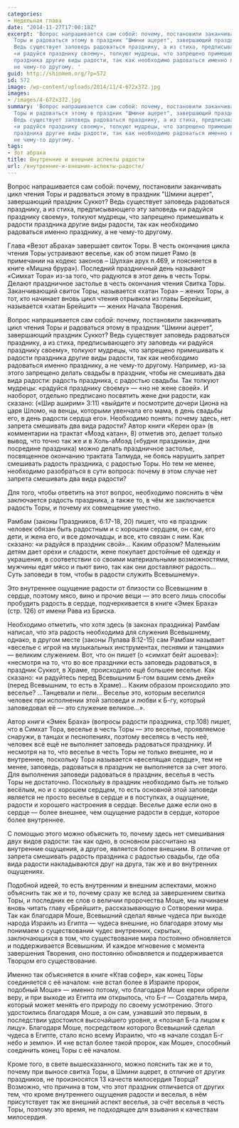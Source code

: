 ```yaml
---
categories:
- Недельная глава
date: "2014-11-27T17:00:18Z"
excerpt: 'Вопрос напрашивается сам собой: почему, постановили заканчивать цикл чтения
  Торы и радоваться этому в праздник "Шмини ацерет", завершающий праздник Суккот?
  Ведь существует заповедь радоваться празднику, а из стиха, предписывающего эту заповедь
  «и радуйся празднику своему», толкуют мудрецы, что запрещено примешивать к радости
  праздника другие виды радости, так как необходимо радоваться именно празднику, а
  не чему-то другому. '
guid: http://shinmem.org/?p=572
id: 572
image: /wp-content/uploads/2014/11/4-672x372.jpg
images:
- /images/4-672x372.jpg
summary: 'Вопрос напрашивается сам собой: почему, постановили заканчивать цикл чтения
  Торы и радоваться этому в праздник "Шмини ацерет", завершающий праздник Суккот?
  Ведь существует заповедь радоваться празднику, а из стиха, предписывающего эту заповедь
  «и радуйся празднику своему», толкуют мудрецы, что запрещено примешивать к радости
  праздника другие виды радости, так как необходимо радоваться именно празднику, а
  не чему-то другому. '
tags:
- Зот абраха
title: Внутренние и внешние аспекты радости
url: /внутренние-и-внешние-аспекты-радости/
---
```

Вопрос напрашивается сам собой: почему, постановили заканчивать цикл чтения Торы и радоваться этому в праздник "Шмини ацерет", завершающий праздник Суккот? Ведь существует заповедь радоваться празднику, а из стиха, предписывающего эту заповедь «и радуйся празднику своему», толкуют мудрецы, что запрещено примешивать к радости праздника другие виды радости, так как необходимо радоваться именно празднику, а не чему-то другому. <!--more-->

Глава «Везот аБраха» завершает свиток Торы. В честь окончания цикла чтения Торы устраивают веселье, как об этом пишет Рамо (в примечании на кодекс законов &#8211; Шулхан арух п.469, и поясняется в книге «Мишна брура»). Последний праздничный день называют «Симхат Тора» из-за того, что радуются в этот день в честь Торы. Делают праздничное застолье в честь окончания чтения Свитка Торы. Заканчивающий свиток Торы, называется «хатан Тора» &#8211; жених Торы, а тот, кто начинает вновь цикл чтения отрывком из главы Берейшит, называется «хатан Брейшит» — жених Начала Творения.

Вопрос напрашивается сам собой: почему, постановили заканчивать цикл чтения Торы и радоваться этому в праздник &#8220;Шмини ацерет&#8221;, завершающий праздник Суккот? Ведь существует заповедь радоваться празднику, а из стиха, предписывающего эту заповедь «и радуйся празднику своему», толкуют мудрецы, что запрещено примешивать к радости праздника другие виды радости, так как необходимо радоваться именно празднику, а не чему-то другому. Например, из-за этого запрещено делать свадьбы в праздник, чтобы не смешивать два вида радости: радость праздника, с радостью свадьбы. Так толкуют мудрецы: «радуйся празднику своему» — «но не жене своей». И наоборот, отдельно предписано посвятить жене дни радости, как сказано: («Шир аширим» 3:11) «выйдите и посмотрите дочери Циона на царя Шломо, на венцы, которыми увенчала его мама, в день свадьбы его, в день радости сердца его». Необходимо понять: почему здесь, нет запрета смешивать два вида радости? Автор книги «Керен ора» (в комментарии на трактат «Моэд катан», 8) отметив это, делает только вывод, что точно так же и в Холь-аМоэд («будни праздника», дни посредине праздника) можно делать праздничное застолье, посвященное окончанию трактата Талмуда, не боясь нарушить запрет смешивать радость праздника, с радостью Торы. Но тем не менее, необходимо разобраться в сути вопроса: почему в этом случае нет запрета смешивать два вида радости?

Для того, чтобы ответить на этот вопрос, необходимо пояснить в чём заключается радость праздника, а также то, в чём же заключается радость Торы, и почему их совмещение уместно.

Рамбам (законы Праздников, 6:17-18, 20) пишет, что «в праздник человек обязан быть радостным и с хорошем сердцем, он сам, его дети, и жена его, и все домочадцы, и все, кто связан с ним. Как сказано: «и радуйся в праздник свой»&#8230; Каким образом? Маленьким детям дает орехи и сладости, жене покупает достойные её одежду и украшения, в соответствии со своими материальными возможностями, мужчины едят мясо и пьют вино, так как они доставляют радость… Суть заповеди в том, чтобы в радости служить Всевышнему».

Это внутреннее ощущение радости от близости со Всевышним в сердце, поэтому мясо, вино и прочие вещи — это всего лишь способы пробудить радость в сердце, подчеркивается в книге «Эмек Браха» (стр. 126) от имени Рава из Бриска.

Необходимо отметить, что хотя здесь (в законах праздника) Рамбам написал, что эта радость необходима для служения Всевышнему, однако, в другом месте (законы Лулава 8:12-15) сам Рамбам называет «веселье с игрой на музыкальных инструментах, песнями и танцами» — великим служением. Вот, что он пишет (о «симхат бейт ашоева»): «несмотря на то, что во все праздники есть заповедь радоваться, в праздник Суккот, в Храме, происходило ещё большее веселье. Как сказано: «и радуйтесь перед Всевышним Б-гом вашим семь дней» (перед Всевышним, то есть в Храме)… Каким образом происходило это веселье? …Танцевали и пели… Веселье это, которым веселился человек при исполнении этой заповеди и любви к Б-гу, который заповедовал её — это служение великое…».

Автор книги «Эмек Браха» (вопросы радости праздника, стр.108) пишет, что в Симхат Тора, веселье в честь Торы — это веселье, проявляемое снаружи, в танцах и песнопениях, поэтому веселясь в честь неё, человек всё ещё не выполняет заповедь радоваться празднику. И несмотря на то, что веселье в честь Торы не только внешнее, но и внутреннее, поскольку Тора называется «веселящая сердце», тем не менее, заповедь, радоваться в праздник не выполняется за счет этого. Для выполнения заповеди радоваться в праздник, веселья в честь Торы не достаточно. Поскольку в праздник необходимо быть не только весёлым, но и с хорошем сердцем, то есть основной этой заповеди является не просто веселье в сердце и в поступках, а ощущение, радости и хорошего настроения в сердце. Веселье даже если оно в сердце — более внешнее, чем ощущение радости в сердце, которое более внутреннее.

С помощью этого можно объяснить то, почему здесь нет смешивания двух видов радости: так как одно, в основном рассчитано на внутренние ощущения, а другое, является более внешним. В отличие от запрета смешивать радость праздника с радостью свадьбы, где оба вида радости накладываются друг на друга, так же и во внутренних ощущениях.

Подобной идеей, то есть внутренним и внешним аспектами, можно объяснить так же и то, почему сразу же вслед за завершением свитка Торы, и последних ее слов о величии пророчества Моше, мы начинаем вновь читать главу «Брейшит», рассказывающую о Сотворении мира. Так как благодаря Моше, Всевышний сделал явные чудеса при выходе народа Израиль из Египта — чудеса внешние, но благодаря этому мы понимаем о существовании чудес внутренних, скрытых, заключающихся в том, что существование мира постоянно обновляется и поддерживается Всевышним. И каждое мгновение с момента завершения Творения, оно постоянно обновляется и поддерживается Творцом его существование.

Именно так объясняется в книге «Ктав софер», как конец Торы соединяется с её началом: «не встал более в Израиле пророк, подобный Моше» — именно потому, что благодаря Моше евреи обрели веру, и при выходе из Египта им открылось, что Б-г — Создатель мира, который может менять его природу по своему усмотрению. Этого удостоились благодаря Моше, а он сам, узнавший это первым, в последствии удостоился высочайшего уровня, и «познал Б-га лицом к лицу». Благодаря Моше, посредством которого Всевышний сделал чудеса в Египте, стало ясно всему Израилю, что «в начале создал Б-г небо и землю». И «не встал более такой пророк, как Моше», способный соединить конец Торы с её началом.

Кроме того, в свете вышесказанного, можно пояснить так же и то, почему при выносе свитка Торы, в Шмини ацерет, в отличие от других праздников, не произносятся 13 качеств милосердия Творца? Возможно, что причина в том, что этот праздник отличается от других тем, что кроме внутреннего ощущения радости и веселья, в нём присутствует так же внешний аспект веселья, за счёт веселья в честь Торы, поэтому это время, не подходящее для взывания к качествам милосердия.